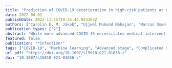 ```yaml
---
title: "Prediction of COVID-19 deterioration in high-risk patients at diagnosis: an early warning score for advanced COVID-19 developed by machine learning"
date: 2022-04-01
publishDate: 2022-11-25T19:35:44.923363Z
authors: ["Carolin E. M. Jakob", "Ujjwal Mukund Mahajan", "Marcus Oswald", "Melanie Stecher", "Maximilian Schons", "Julia Mayerle", "Siegbert Rieg", "Mathias Pletz", "Uta Merle", "Kai Wille", "Stefan Borgmann", "Christoph D. Spinner", "Sebastian Dolff", "Clemens Scherer", "Lisa Pilgram", "Maria Rüthrich", "Frank Hanses", "Martin Hower", "Richard Strauß", "Steffen Massberg", "Ahmet Görkem Er", "Norma Jung", "Jörg Janne Vehreschild", "Hans Stubbe", "Lukas Tometten", "Rainer König", "Lukas Tometten", "Siegbert Rieg", "Uta Merle", "Kai Wille", "Stefan Borgmann", "Christoph Spinner", "Sebastian Dolff", "Maria Madeleine Rüthrich", "Frank Hanses", "Martin Hower", "Richard Strauß", "Murat Akova", "Norma Jung", "Michael von Bergwelt-Baildon", "Maria Vehreschild", "Beate Grüner", "Martina Haselberger", "Nora Isberner", "Christiane Piepel", "Kerstin Hellwig", "Dominic Rauschning", "Lukas Eberwein", "Björn Jensen", "Claudia Raichle", "Gabriele Müller-Jörger", "Sven Stieglitz", "Thomas Kratz", "Christian Degenhardt", "Anette Friedrichs", "Robert Bals", "Susanne Rüger", "Katja With", "Katja Rothfuss", "Siri Goepel", "Jacob Nattermann", "Sabine Jordan", "Jessica Rüddel", "Janina Trauth", "Gernot Beutel", "Ozlem Altuntas Aydin", "Milena Milovanovic", "Michael Doll", "Jörg Janne Vehreschild", "Lisa Pilgram", "Melanie Stecher", "Carolin E. M. Jakob", "Maximilian Schons", "Annika Claßen", "Sandra Fuhrmann", "Susana Nunes de Miranda", "Bernd Franke", "Nick Schulze", "Fabian Prasser", "Martin Lablans", "The LEOSS Study group"]
publication_types: ["2"]
abstract: "While more advanced COVID-19 necessitates medical interventions and hospitalization, patients with mild COVID-19 do not require this. Identifying patients at risk of progressing to advanced COVID-19 might guide treatment decisions, particularly for better prioritizing patients in need for hospitalization."
featured: false
publication: "*Infection*"
tags: ["COVID-19", "Machine learning", "Advanced stage", "Complicated stage", "LEOSS", "Predictive model"]
url_pdf: "https://doi.org/10.1007/s15010-021-01656-z"
doi: "10.1007/s15010-021-01656-z"
---
```


